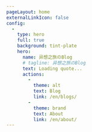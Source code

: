 ```yaml
---
pageLayout: home
externalLinkIcon: false
config:
  -
    type: hero
    full: true
    background: tint-plate
    hero:
      name: 异想之旅のBlog
      # tagline: 异想之旅のBlog
      text: Loading quote...
      actions:
        -
          theme: alt
          text: Blog
          link: /en/blogs/
        -
          theme: brand
          text: About
          link: /en/about/
---
```

